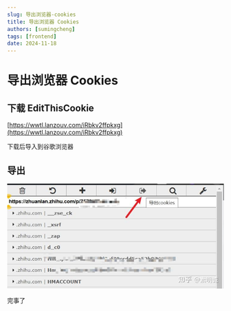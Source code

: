 ```yaml
---
slug: 导出浏览器-cookies
title: 导出浏览器 Cookies
authors: [sumingcheng]
tags: [frontend]
date: 2024-11-18
---
```


# 导出浏览器 Cookies



 

## 下载 EditThisCookie  

[https://wwtl.lanzouv.com/iRbkv2ffpkxg](https://wwtl.lanzouv.com/iRbkv2ffpkxg)

下载后导入到谷歌浏览器

## 导出  
![c4b3b11e6376d4c070ac0d0d58d90b56](../image/c4b3b11e6376d4c070ac0d0d58d90b56.jpg)

完事了